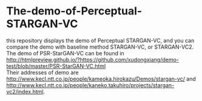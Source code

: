 # The-demo-of-Perceptual-STARGAN-VC
this repository displays the demo of Perceptual STARGAN-VC, and you can compare the demo with baseline method STARGAN-VC, or STARGAN-VC2.  
The demo of PSR-StarGAN-VC can be found in http://htmlpreview.github.io/?https://github.com/xudongxiang/demo-test/blob/master/PSR-StarGAN-VC.html  
Their addresses of demo are http://www.kecl.ntt.co.jp/people/kameoka.hirokazu/Demos/stargan-vc/ and http://www.kecl.ntt.co.jp/people/kaneko.takuhiro/projects/stargan-vc2/index.html.  

